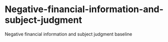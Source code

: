 # Negative-financial-information-and-subject-judgment
Negative financial information and subject judgment baseline



